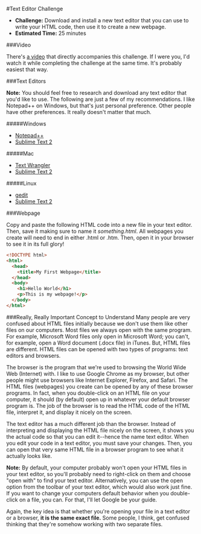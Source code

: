 #Text Editor Challenge

* **Challenge:** Download and install a new text editor that you can use to write your HTML code, then use it to create a new webpage.
* **Estimated Time:** 25 minutes

###Video

There's [a video](http://www.youtube.com/watch?v=GoL1ZW3Lk38) that directly accompanies this challenge. If I were you, I'd watch it while completing the challenge at the same time. It's probably easiest that way.

###Text Editors

**Note:** You should feel free to research and download any text editor that you'd like to use. The following are just a few of my recommendations. I like Notepad++ on Windows, but that's just personal preference. Other people have other preferences. It really doesn't matter that much.

#####Windows
* [Notepad++](http://notepad-plus-plus.org/)
* [Sublime Text 2](http://www.sublimetext.com/2)

#####Mac
* [Text Wrangler](http://www.barebones.com/products/TextWrangler/)
* [Sublime Text 2](http://www.sublimetext.com/2)

#####Linux
* [gedit](http://projects.gnome.org/gedit/)
* [Sublime Text 2](http://www.sublimetext.com/2)

###Webpage

Copy and paste the following HTML code into a new file in your text editor. Then, save it making sure to name it *something.html*. All webpages you create will need to end in either .html or .htm. Then, open it in your browser to see it in its full glory!

```html
<!DOCTYPE html>
<html>
  <head>
    <title>My First Webpage</title>
  </head>
  <body>
    <h1>Hello World</h1>
    <p>This is my webpage!</p>
  </body>
</html>
```

###Really, Really Important Concept to Understand
Many people are very confused about HTML files initially because we don't use them like other files on our computers. Most files we always open with the same program. For example, Microsoft Word files only open in Microsoft Word; you can't, for example, open a Word document (.docx file) in iTunes. But, HTML files are different. HTML files can be opened with two types of programs: text editors and browsers.

The browser is the program that we're used to browsing the World Wide Web (Internet) with. I like to use Google Chrome as my browser, but other people might use browsers like Internet Explorer, Firefox, and Safari. The HTML files (webpages) you create can be opened by any of these browser programs. In fact, when you double-click on an HTML file on your computer, it should (by default) open up in whatever your default browser program is. The job of the browser is to read the HTML code of the HTML file, interpret it, and display it nicely on the screen.

The text editor has a much different job than the browser. Instead of interpreting and displaying the HTML file nicely on the screen, it shows you the actual code so that you can edit it--hence the name text editor. When you edit your code in a text editor, you must save your changes. Then, you can open that very same HTML file in a browser program to see what it actually looks like.

**Note:** By default, your computer probably won't open your HTML files in your text editor, so you'll probably need to right-click on them and choose "open with" to find your text editor. Alternatively, you can use the open option from the toolbar of your text editor, which would also work just fine. If you want to change your computers default behavior when you double-click on a file, you can. For that, I'll let Google be your guide.

Again, the key idea is that whether you're opening your file in a text editor or a browser, **it is the same exact file.** Some people, I think, get confused thinking that they're somehow working with two separate files.
